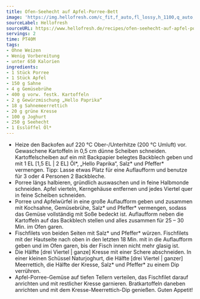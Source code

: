 ```yaml
---
title: Ofen-Seehecht auf Apfel-Porree-Bett
image: 'https://img.hellofresh.com/c_fit,f_auto,fl_lossy,h_1100,q_auto,w_2600/hellofresh_s3/image/ofen-seehecht-auf-apfel-porree-bett-b85ac6ab.jpg'
sourceLabel: Hellofresh
sourceURL: https://www.hellofresh.de/recipes/ofen-seehecht-auf-apfel-porree-bett-62c436fe26635e2c38093c51
servings: 2
time: PT40M
tags:
- Ohne Weizen
- Wenig Vorbereitung
- unter 650 Kalorien
ingredients:
- 1 Stück Porree
- 1 Stück Apfel
- 150 g Sahne
- 4 g Gemüsebrühe
- 400 g vorw. festk. Kartoffeln
- 2 g Gewürzmischung „Hello Paprika“
- 18 g Sahnemeerrettich
- 20 g grüne Kresse
- 100 g Joghurt
- 250 g Seehecht
- 1 Esslöffel Öl*
---
```


- Heize den Backofen auf 220 °C Ober-/Unterhitze (200 °C Umluft) vor.  Gewaschene Kartoffeln in 0,5 cm dünne Scheiben schneiden. Kartoffelscheiben auf ein mit Backpapier belegtes Backblech geben und mit 1 EL [1,5 EL | 2 EL] Öl\*, „Hello Paprika“, Salz\* und Pfeffer\* vermengen.  Tipp: Lasse etwas Platz für eine Auflaufform und benutze für 3 oder 4 Personen 2 Backbleche.
- Porree längs halbieren, gründlich auswaschen und in feine Halbmonde schneiden. Apfel vierteln, Kerngehäuse entfernen und jedes Viertel quer in feine Scheiben schneiden.
- Porree und Apfelwürfel in eine große Auflaufform geben und zusammen mit Kochsahne, Gemüsebrühe, Salz\* und Pfeffer\* vermengen, sodass das Gemüse vollständig mit  Soße bedeckt ist.  Auflaufform neben die Kartoffeln auf das Backblech stellen und alles zusammen für 25 – 30 Min. im Ofen garen.
- Fischfilets von beiden Seiten mit Salz\* und Pfeffer\* würzen. Fischfilets mit der Hautseite nach oben in den letzten 18 Min. mit in die Auflaufform geben und im Ofen garen, bis der Fisch innen nicht mehr glasig ist.
- Die Hälfte [drei Viertel | ganze] Kresse mit einer Schere abschneiden. In einer kleinen Schüssel Naturjoghurt, die Hälfte [drei Viertel | ganzer] Meerrettich, die Hälfte der Kresse, Salz\* und Pfeffer\* zu einem Dip verrühren.
- Apfel-Porree-Gemüse auf tiefen Tellern verteilen, das Fischfilet darauf anrichten und mit restlicher Kresse garnieren. Bratkartoffeln daneben anrichten und mit dem Kresse-Meerrettich-Dip genießen. Guten Appetit!
